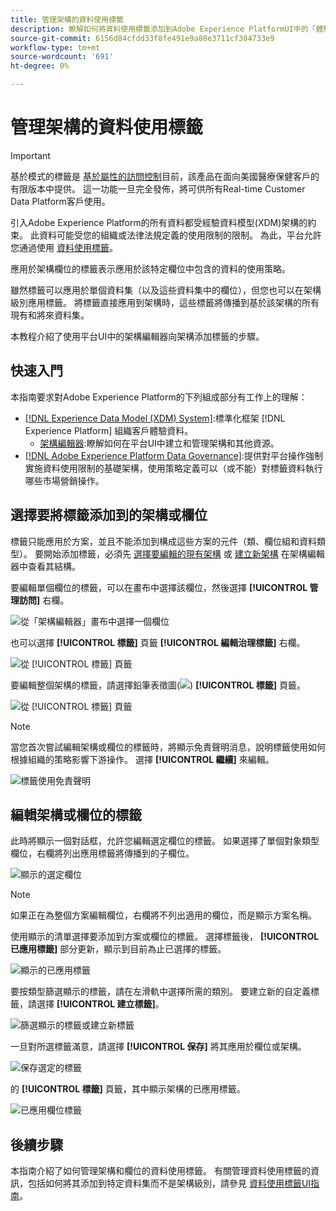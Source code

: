 ```yaml
---
title: 管理架構的資料使用標籤
description: 瞭解如何將資料使用標籤添加到Adobe Experience PlatformUI中的「體驗資料模型」(XDM)架構欄位。
source-git-commit: 6156d84cfdd33f8fe491e9a80e3711cf304733e9
workflow-type: tm+mt
source-wordcount: '691'
ht-degree: 0%

---
```


# 管理架構的資料使用標籤

>[!IMPORTANT]
>
>基於模式的標籤是 [基於屬性的訪問控制](../../access-control/abac/overview.md)目前，該產品在面向美國醫療保健客戶的有限版本中提供。 這一功能一旦完全發佈，將可供所有Real-time Customer Data Platform客戶使用。

引入Adobe Experience Platform的所有資料都受經驗資料模型(XDM)架構的約束。 此資料可能受您的組織或法律法規定義的使用限制的限制。 為此，平台允許您通過使用 [資料使用標籤](../../data-governance/labels/overview.md)。

應用於架構欄位的標籤表示應用於該特定欄位中包含的資料的使用策略。

雖然標籤可以應用於單個資料集（以及這些資料集中的欄位），但您也可以在架構級別應用標籤。 將標籤直接應用到架構時，這些標籤將傳播到基於該架構的所有現有和將來資料集。

本教程介紹了使用平台UI中的架構編輯器向架構添加標籤的步驟。

## 快速入門

本指南要求對Adobe Experience Platform的下列組成部分有工作上的理解：

* [[!DNL Experience Data Model (XDM) System]](../home.md):標準化框架 [!DNL Experience Platform] 組織客戶體驗資料。
   * [架構編輯器](../ui/overview.md):瞭解如何在平台UI中建立和管理架構和其他資源。
* [[!DNL Adobe Experience Platform Data Governance]](../../data-governance/home.md):提供對平台操作強制實施資料使用限制的基礎架構，使用策略定義可以（或不能）對標籤資料執行哪些市場營銷操作。

## 選擇要將標籤添加到的架構或欄位

標籤只能應用於方案，並且不能添加到構成這些方案的元件（類、欄位組和資料類型）。 要開始添加標籤，必須先 [選擇要編輯的現有架構](../ui/resources/schemas.md#edit) 或 [建立新架構](../ui/resources/schemas.md#create) 在架構編輯器中查看其結構。

要編輯單個欄位的標籤，可以在畫布中選擇該欄位，然後選擇 **[!UICONTROL 管理訪問]** 右欄。

![從「架構編輯器」畫布中選擇一個欄位](../images/tutorials/labels/manage-access.png)

也可以選擇 **[!UICONTROL 標籤]** 頁籤 **[!UICONTROL 編輯治理標籤]** 右欄。

![從 [!UICONTROL 標籤] 頁籤](../images/tutorials/labels/select-field-on-labels-tab.png)

要編輯整個架構的標籤，請選擇鉛筆表徵圖(![](../images/tutorials/labels/pencil-icon.png)) **[!UICONTROL 標籤]** 頁籤。

![從 [!UICONTROL 標籤] 頁籤](../images/tutorials/labels/select-schema-on-labels-tab.png)

>[!NOTE]
>
>當您首次嘗試編輯架構或欄位的標籤時，將顯示免責聲明消息，說明標籤使用如何根據組織的策略影響下游操作。 選擇 **[!UICONTROL 繼續]** 來編輯。
>
>![標籤使用免責聲明](../images/tutorials/labels/disclaimer.png)

## 編輯架構或欄位的標籤

此時將顯示一個對話框，允許您編輯選定欄位的標籤。 如果選擇了單個對象類型欄位，右欄將列出應用標籤將傳播到的子欄位。

![顯示的選定欄位](../images/tutorials/labels/edit-labels.png)

>[!NOTE]
>
>如果正在為整個方案編輯欄位，右欄將不列出適用的欄位，而是顯示方案名稱。

使用顯示的清單選擇要添加到方案或欄位的標籤。 選擇標籤後， **[!UICONTROL 已應用標籤]** 部分更新，顯示到目前為止已選擇的標籤。

![顯示的已應用標籤](../images/tutorials/labels/applied-labels.png)

要按類型篩選顯示的標籤，請在左滑軌中選擇所需的類別。 要建立新的自定義標籤，請選擇 **[!UICONTROL 建立標籤]**。

![篩選顯示的標籤或建立新標籤](../images/tutorials/labels/filter-and-create-custom.png)

一旦對所選標籤滿意，請選擇 **[!UICONTROL 保存]** 將其應用於欄位或架構。

![保存選定的標籤](../images/tutorials/labels/save-labels.png)

的 **[!UICONTROL 標籤]** 頁籤，其中顯示架構的已應用標籤。

![已應用欄位標籤](../images/tutorials/labels/field-labels-added.png)

## 後續步驟

本指南介紹了如何管理架構和欄位的資料使用標籤。 有關管理資料使用標籤的資訊，包括如何將其添加到特定資料集而不是架構級別，請參見 [資料使用標籤UI指南](../../data-governance/labels/user-guide.md)。
